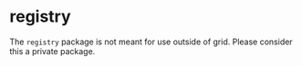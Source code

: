 registry
========

The `registry` package is not meant for use outside of grid.
Please consider this a private package.